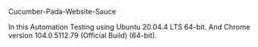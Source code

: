 Cucumber-Pada-Website-Sauce

In this Automation Testing using Ubuntu 20.04.4 LTS 64-bit.
And Chrome version 104.0.5112.79 (Official Build) (64-bit).